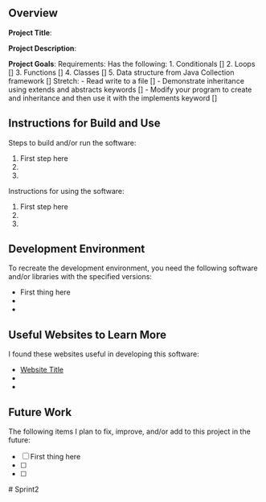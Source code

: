 ## Overview

**Project Title**:

**Project Description**:

**Project Goals**:
 Requirements:
  Has the following:
    1. Conditionals      []
    2. Loops             []
    3. Functions         []
    4. Classes           []
    5. Data structure from Java Collection framework []
  Stretch:
    - Read write to a file                                           []
    - Demonstrate inheritance using extends and abstracts keywords   []
    - Modify your program to create and inheritance and then use it
      with the implements keyword                                    []

## Instructions for Build and Use

Steps to build and/or run the software:

1. First step here
2.
3.

Instructions for using the software:

1. First step here
2.
3.

## Development Environment 

To recreate the development environment, you need the following software and/or libraries with the specified versions:

* First thing here
*
*

## Useful Websites to Learn More

I found these websites useful in developing this software:

* [Website Title](Link)
*
*

## Future Work

The following items I plan to fix, improve, and/or add to this project in the future:

* [ ] First thing here
* [ ]
* [ ]
#   S p r i n t 2  
 